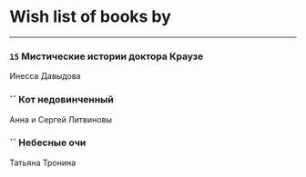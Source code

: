 # Wish list of books by [](https://ok.ru/profile/536771522733)
---

### `15` Мистические истории доктора Краузе
Инесса Давыдова

### `` Кот недовинченный
Анна и Сергей Литвиновы

### `` Небесные очи
Татьяна Тронина

